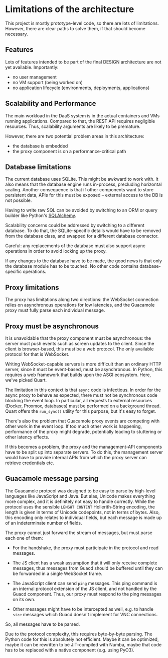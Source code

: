 # Limitations of the architecture

This project is mostly prototype-level code, so there are lots of limitations.
However, there are clear paths to solve them, if that should become necessary.

## Features

Lots of features intended to be part of the final DESIGN architecture are not yet available. Importantly:

- no user management
- no VM support (being worked on)
- no application lifecycle (environments, deployments, applications)

## Scalability and Performance

The main workload in the DaaS system is in the actual containers and VMs running applications.
Compared to that, the REST API requires negligible resources.
Thus, scalability arguments are likely to be premature.

However, there are two potential problem areas in this architecture:

- the database is embedded
- the proxy component is on a performance-critical path

## Database limitations

The current database uses SQLite.
This might be awkward to work with.
It also means that the database engine runs in-process, precluding horizontal scaling.
Another consequence is that if other components want to store persistent data, APIs for this must be exposed – external access to the DB is not possible.

Having to write raw SQL can be avoided by switching to an ORM or query builder like Python's [SQLAlchemy](https://www.sqlalchemy.org/).

Scalability concerns could be addressed by switching to a different database.
To do that, the SQLite-specific details would have to be removed from the database class,
and swapped for a different database connector.

Careful: any replacements of the database must also support async operations in order to avoid locking up the proxy.

If any changes to the database have to be made,
the good news is that only the database module has to be touched.
No other code contains database-specific operations.

## Proxy limitations

The proxy has limitations along two directions:
the WebSocket connection relies on asynchronous operations for low latencies,
and the Guacamole proxy must fully parse each individual message.

## Proxy must be asynchronous

It is unavoidable that the proxy component must be asynchronous:
the server must push events such as screen updates to the client.
Since the client is browser-based, this must be a web protocol.
The only available protocol for that is WebSocket.

Writing WebSocket-capable servers is more difficult than an ordinary HTTP server,
since it must be event-based, must be asynchronous.
In Python, this requires a web framework that builds upon the ASGI ecosystem.
Here, we've picked Quart.

The limitation in this context is that `async` code is infectious.
In order for the async proxy to behave as expected,
there must not be synchronous code blocking the event loop.
In particular, all requests to external resources (Docker, Proxmox, databases)
must be performed on a background thread.
Quart offers the `run_sync()` utility for this purpose,
but it's easy to forget.

There's also the problem that Guacamole proxy events are competing with other work in the event loop.
If too much other work is happening, performance of the proxy might degrade,
potentially leading to stuttering or other latency effects.

If this becomes a problem,
the proxy and the management-API components have to be split up into separate servers.
To do this, the management server would have to provide internal APIs
from which the proxy server can retrieve credentials etc.

## Guacamole message parsing

The Guacamole protocol was designed to be easy to parse by high-level languages like JavaScript and Java.
But alas, Unicode makes everything more complex,
and it is definitely not easy to handle correctly.
While the protocol uses the sensible `LENGHT CONTENT` Hollerith-String encoding,
the length is given in terms of Unicode codepoints, not in terms of bytes.
Also, this encoding only relates to individual fields,
but each message is made up of an indeterminate number of fields.

The proxy cannot just forward the stream of messages,
but must parse each one of them:

- For the handshake, the proxy must participate in the protocol and read messages.

- The JS client has a weak assumption that it will only receive complete messages,
  thus messages from Guacd should be buffered until they can be forwarded in a single WebSocket frame.

- The JavaScript client can send `ping` messages.
  This ping command is an internal protocol extension of the JS client,
  and not handled by the Guacd component.
  Thus, our proxy must respond to the ping messages on its own.

- Other messages might have to be intercepted as well,
  e.g. to handle `size` messages which Guacd doesn't implement for VNC connections.

So, all messages have to be parsed.

Due to the protocol complexity, this requires byte-by-byte parsing.
The Python code for this is absolutely not efficient.
Maybe it can be optimized,
maybe it can be rewritten to be JIT-compiled with Numba,
maybe that code has to be replaced with a native component (e.g. using PyO3).
